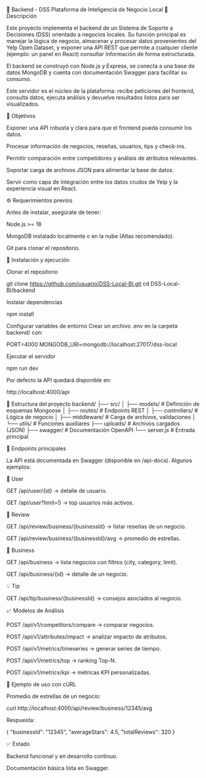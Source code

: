 📌 Backend - DSS Plataforma de Inteligencia de Negocio Local
📖 Descripción

Este proyecto implementa el backend de un Sistema de Soporte a Decisiones (DSS) orientado a negocios locales.
Su función principal es manejar la lógica de negocio, almacenar y procesar datos provenientes del Yelp Open Dataset, y exponer una API REST que permite a cualquier cliente (ejemplo: un panel en React) consultar información de forma estructurada.

El backend se construyó con Node.js y Express, se conecta a una base de datos MongoDB y cuenta con documentación Swagger para facilitar su consumo.

Este servidor es el núcleo de la plataforma: recibe peticiones del frontend, consulta datos, ejecuta análisis y devuelve resultados listos para ser visualizados.

🎯 Objetivos

Exponer una API robusta y clara para que el frontend pueda consumir los datos.

Procesar información de negocios, reseñas, usuarios, tips y check-ins.

Permitir comparación entre competidores y análisis de atributos relevantes.

Soportar carga de archivos JSON para alimentar la base de datos.

Servir como capa de integración entre los datos crudos de Yelp y la experiencia visual en React.

⚙️ Requerimientos previos

Antes de instalar, asegúrate de tener:

Node.js >= 18

MongoDB instalado localmente o en la nube (Atlas recomendado).

Git para clonar el repositorio.

🚀 Instalación y ejecución

Clonar el repositorio

git clone https://github.com/usuario/DSS-Local-BI.git
cd DSS-Local-BI/backend


Instalar dependencias

npm install


Configurar variables de entorno
Crear un archivo .env en la carpeta backend/ con:

PORT=4000
MONGODB_URI=mongodb://localhost:27017/dss-local


Ejecutar el servidor

npm run dev


Por defecto la API quedará disponible en:

http://localhost:4000/api

📂 Estructura del proyecto
backend/
 ├── src/
 │   ├── models/        # Definición de esquemas Mongoose
 │   ├── routes/        # Endpoints REST
 │   ├── controllers/   # Lógica de negocio
 │   ├── middleware/    # Carga de archivos, validaciones
 │   └── utils/         # Funciones auxiliares
 ├── uploads/           # Archivos cargados (JSON)
 ├── swagger/           # Documentación OpenAPI
 └── server.js          # Entrada principal

📌 Endpoints principales

La API está documentada en Swagger (disponible en /api-docs). Algunos ejemplos:

👤 User

GET /api/user/{id} → detalle de usuario.

GET /api/user?limit=5 → top usuarios más activos.

📝 Review

GET /api/review/business/{businessId} → listar reseñas de un negocio.

GET /api/review/business/{businessId}/avg → promedio de estrellas.

📌 Business

GET /api/business → lista negocios con filtros (city, category, limit).

GET /api/business/{id} → detalle de un negocio.

💡 Tip

GET /api/tip/business/{businessId} → consejos asociados al negocio.

📈 Modelos de Análisis

POST /api/v1/competitors/compare → comparar negocios.

POST /api/v1/attributes/impact → analizar impacto de atributos.

POST /api/v1/metrics/timeseries → generar series de tiempo.

POST /api/v1/metrics/top → ranking Top-N.

POST /api/v1/metrics/kpi → métricas KPI personalizadas.

📝 Ejemplo de uso con cURL

Promedio de estrellas de un negocio:

curl http://localhost:4000/api/review/business/12345/avg


Respuesta:

{
  "businessId": "12345",
  "averageStars": 4.5,
  "totalReviews": 320
}

✅ Estado

Backend funcional y en desarrollo continuo.

Documentación básica lista en Swagger.
